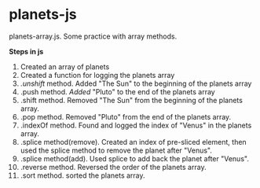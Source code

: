 # planets-js
planets-array.js. Some practice with array methods. 

**Steps in js**

1. Created an array of planets
2. Created a function for logging the planets array
3. _.unshift_ method. Added "The Sun" to the beginning of the planets array
4. .push method. _Added_ "Pluto" to the end of the planets array
5. .shift method. Removed "The Sun" from the beginning of the planets array.
6. .pop method. Removed "Pluto" from the end of the planets array.
7. .indexOf method. Found and logged the index of "Venus" in the planets array.
8. .splice method(remove). Created an index of pre-sliced element, then used the splice method to remove the planet after "Venus".
9. .splice method(add). Used splice to add back the planet after "Venus".
10. .reverse method. Reversed the order of the planets array.
11. .sort method. sorted the planets array.
